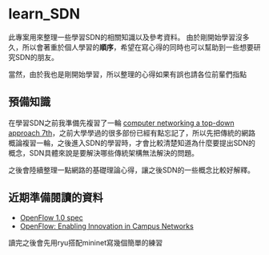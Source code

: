 # learn_SDN

此專案用來整理一些學習SDN的相關知識以及參考資料。
由於剛開始學習沒多久，所以會著重於個人學習的**順序**，希望在寫心得的同時也可以幫助到一些想要研究SDN的朋友。

當然，由於我也是剛開始學習，所以整理的心得如果有誤也請各位前輩們指點

## 預備知識

在學習SDN之前我準備先複習了一輪 [computer networking a top-down approach 7th](https://www.ucg.ac.me/skladiste/blog_44233/objava_64433/fajlovi/Computer%20Networking%20_%20A%20Top%20Down%20Approach,%207th,%20converted.pdf)，之前大學學過的很多部份已經有點忘記了，所以先把傳統的網路概論複習一輪，之後進入SDN的學習時，才會比較清楚知道為什麼要提出SDN的概念，SDN具體來說是要解決哪些傳統架構無法解決的問題。

之後會陸續整理一點網路的基礎理論心得，讓之後SDN的一些概念比較好解釋。

## 近期準備閱讀的資料

- [OpenFlow 1.0 spec](https://opennetworking.org/wp-content/uploads/2013/04/openflow-spec-v1.0.0.pdf)
- [OpenFlow: Enabling Innovation in Campus Networks](https://www.researchgate.net/publication/220195143_OpenFlow_Enabling_innovation_in_campus_networks)

讀完之後會先用ryu搭配mininet寫幾個簡單的練習





